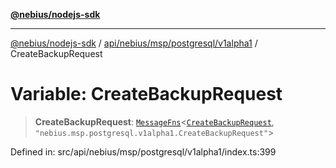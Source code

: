 [**@nebius/nodejs-sdk**](../../../../../../README.md)

---

[@nebius/nodejs-sdk](../../../../../../README.md) / [api/nebius/msp/postgresql/v1alpha1](../README.md) / CreateBackupRequest

# Variable: CreateBackupRequest

> **CreateBackupRequest**: [`MessageFns`](../../../../../../runtime/protos/core/interfaces/MessageFns.md)\<[`CreateBackupRequest`](../interfaces/CreateBackupRequest.md), `"nebius.msp.postgresql.v1alpha1.CreateBackupRequest"`\>

Defined in: src/api/nebius/msp/postgresql/v1alpha1/index.ts:399
